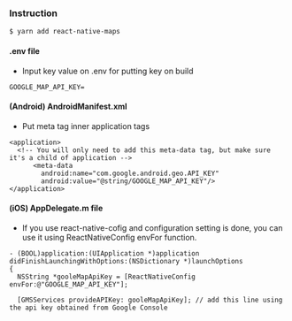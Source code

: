 ### Instruction
```
$ yarn add react-native-maps 
```
#### .env file
- Input key value on .env for putting key on build
```
GOOGLE_MAP_API_KEY=
```
#### (Android) AndroidManifest.xml
- Put meta tag inner application tags
```
<application>
  <!-- You will only need to add this meta-data tag, but make sure it's a child of application -->
      <meta-data
        android:name="com.google.android.geo.API_KEY"
        android:value="@string/GOOGLE_MAP_API_KEY"/>
</application>
```
#### (iOS) AppDelegate.m file
- If you use react-native-cofig and configuration setting is done, you can use it using ReactNativeConfig envFor function.
```
- (BOOL)application:(UIApplication *)application didFinishLaunchingWithOptions:(NSDictionary *)launchOptions
{
  NSString *gooleMapApiKey = [ReactNativeConfig envFor:@"GOOGLE_MAP_API_KEY"];
  
  [GMSServices provideAPIKey: gooleMapApiKey]; // add this line using the api key obtained from Google Console
```
